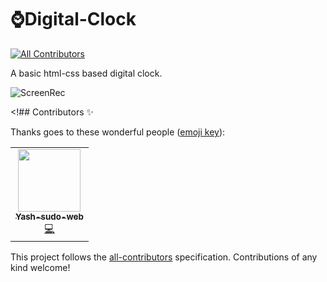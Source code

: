 # ⌚Digital-Clock
<!-- ALL-CONTRIBUTORS-BADGE:START - Do not remove or modify this section -->
[![All Contributors](https://img.shields.io/badge/all_contributors-1-orange.svg?style=flat-square)](#contributors-)
<!-- ALL-CONTRIBUTORS-BADGE:END -->
A basic html-css based digital clock.

![ScreenRec](https://user-images.githubusercontent.com/69838816/135886302-e93d8531-173d-45e3-8bcb-ce8f8bffa8d8.gif)



<!## Contributors ✨

Thanks goes to these wonderful people ([emoji key](https://allcontributors.org/docs/en/emoji-key)):

<!-- ALL-CONTRIBUTORS-LIST:START - Do not remove or modify this section -->
<!-- prettier-ignore-start -->
<!-- markdownlint-disable -->
<table>
  <tr>
    <td align="center"><a href="https://github.com/Yash-sudo-web"><img src="https://avatars.githubusercontent.com/u/69838816?v=4?s=100" width="100px;" alt=""/><br /><sub><b>Yash-sudo-web</b></sub></a><br /><a href="https://github.com/Bauddhik-Geeks/Digital-Clock/commits?author=Yash-sudo-web" title="Code">💻</a></td>
  </tr>
</table>

<!-- markdownlint-restore -->
<!-- prettier-ignore-end -->

<!-- ALL-CONTRIBUTORS-LIST:END -->

This project follows the [all-contributors](https://github.com/all-contributors/all-contributors) specification. Contributions of any kind welcome!
